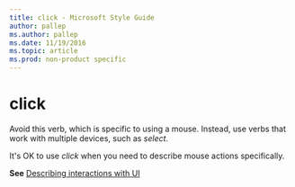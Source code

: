 ```yaml
---
title: click - Microsoft Style Guide
author: pallep
ms.author: pallep
ms.date: 11/19/2016
ms.topic: article
ms.prod: non-product specific
---
```


# click

Avoid this verb, which is specific to using a mouse. Instead, use verbs that work with multiple devices, such as *select*.

It's OK to use *click* when you need to describe mouse actions specifically.

**See** [Describing interactions with UI](/style-guide/procedures-instructions/describing-interactions-with-ui)
